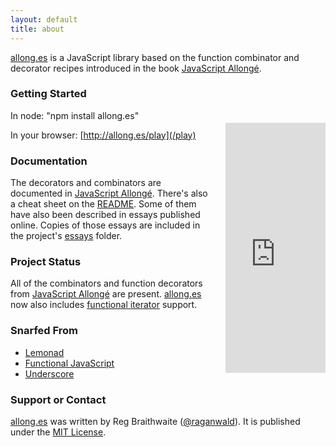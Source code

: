 ```yaml
---
layout: default
title: about
---
```


<a href="https://github.com/raganwald/allong.es">allong.es</a> is a JavaScript library based on the function combinator and decorator recipes introduced in the book <a href="http://leanpub.com/javascript-allonge">JavaScript Allongé</a>.

### Getting Started

<iframe style="float:right;margin-left:20px;margin-bottom:20px;margin-top:20px" width="160" height="400" src="https://leanpub.com/javascript-allonge/embed" frameborder="0" allowtransparency="true"></iframe>

In node: "npm install allong.es"

In your browser: [http://allong.es/play](/play)

### Documentation

The decorators and combinators are documented in <a href="http://leanpub.com/javascript-allonge">JavaScript Allongé</a>. There's also a cheat sheet on the <a href="https://github.com/raganwald/allong.es/blob/master/README.md">README</a>. Some of them have also been described in essays published online. Copies of those essays are included in the project's <a href="https://github.com/raganwald/allong.es/tree/master/essays">essays</a> folder.

### Project Status

All of the combinators and function decorators from <a href="http://leanpub.com/javascript-allonge">JavaScript Allongé</a> are present. <a href="https://github.com/raganwald/allong.es">allong.es</a> now also includes <a href="https://github.com/raganwald/allong.es#functional-iterators">functional iterator</a> support.

### Snarfed From

* <a href="http://github.com/fogus/lemonad">Lemonad</a>
* <a href="http://osteele.com/sources/javascript/functional/">Functional JavaScript</a>
* <a href="http://underscorejs.org/">Underscore</a>

### Support or Contact

<a href="https://github.com/raganwald/allong.es">allong.es</a> was written by Reg Braithwaite (<a href="https://github.com/raganwald" class="user-mention">@raganwald</a>). It is published under the <a href="http://opensource.org/licenses/MIT">MIT License</a>.